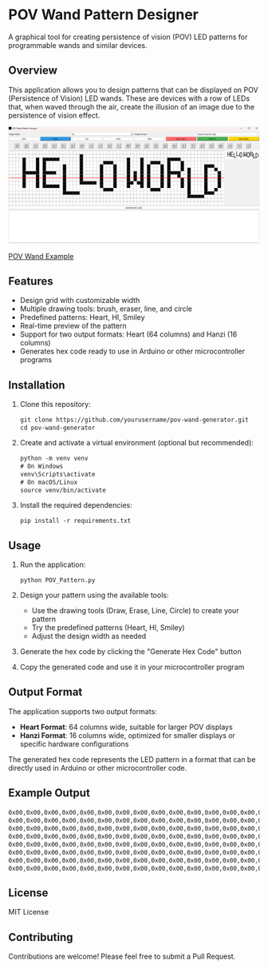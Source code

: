 # POV Wand Pattern Designer

A graphical tool for creating persistence of vision (POV) LED patterns for programmable wands and similar devices.

## Overview

This application allows you to design patterns that can be displayed on POV (Persistence of Vision) LED wands. These are devices with a row of LEDs that, when waved through the air, create the illusion of an image due to the persistence of vision effect.

![POV Wand Pattern Designer Interface](docs/app-screenshot.png)

[POV Wand Example](https://www.aliexpress.us/item/3256806595449574.html)

## Features

- Design grid with customizable width
- Multiple drawing tools: brush, eraser, line, and circle
- Predefined patterns: Heart, HI, Smiley
- Real-time preview of the pattern
- Support for two output formats: Heart (64 columns) and Hanzi (16 columns)
- Generates hex code ready to use in Arduino or other microcontroller programs

## Installation

1. Clone this repository:
   ```
   git clone https://github.com/yourusername/pov-wand-generator.git
   cd pov-wand-generator
   ```

2. Create and activate a virtual environment (optional but recommended):
   ```
   python -m venv venv
   # On Windows
   venv\Scripts\activate
   # On macOS/Linux
   source venv/bin/activate
   ```

3. Install the required dependencies:
   ```
   pip install -r requirements.txt
   ```

## Usage

1. Run the application:
   ```
   python POV_Pattern.py
   ```

2. Design your pattern using the available tools:
   - Use the drawing tools (Draw, Erase, Line, Circle) to create your pattern
   - Try the predefined patterns (Heart, HI, Smiley)
   - Adjust the design width as needed

3. Generate the hex code by clicking the "Generate Hex Code" button

4. Copy the generated code and use it in your microcontroller program

## Output Format

The application supports two output formats:

- **Heart Format**: 64 columns wide, suitable for larger POV displays
- **Hanzi Format**: 16 columns wide, optimized for smaller displays or specific hardware configurations

The generated hex code represents the LED pattern in a format that can be directly used in Arduino or other microcontroller code.

## Example Output

```
0x00,0x00,0x00,0x00,0x00,0x00,0x00,0x00,0x00,0x00,0x00,0x00,0x00,0x00,0x00,0x00,
0x00,0x00,0x00,0x00,0x00,0x00,0x00,0x00,0x00,0x00,0x00,0x00,0x00,0x00,0x00,0x00,
0x00,0x00,0x00,0x00,0x00,0x00,0x00,0x00,0x00,0x00,0x00,0x00,0x00,0x00,0x00,0x00,
0x00,0x00,0x00,0x00,0x00,0x00,0x00,0x00,0x00,0x00,0x00,0x00,0x00,0x00,0x00,0x00,
0x00,0x00,0x00,0x00,0x00,0x00,0x00,0x00,0x00,0x00,0x00,0x00,0x00,0x00,0x00,0x00,
0x00,0x00,0x00,0x00,0x00,0x00,0x00,0x00,0x00,0x00,0x00,0x00,0x00,0x00,0x00,0x00,
0x00,0x00,0x00,0x00,0x00,0x00,0x00,0x00,0x00,0x00,0x00,0x00,0x00,0x00,0x00,0x00,
0x00,0x00,0x00,0x00,0x00,0x00,0x00,0x00,0x00,0x00,0x00,0x00,0x00,0x00,0x00,0x00,
```

## License

MIT License

## Contributing

Contributions are welcome! Please feel free to submit a Pull Request.
